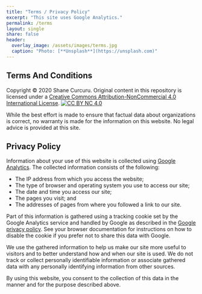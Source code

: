 ```yaml
---
title: "Terms / Privacy Policy"
excerpt: "This site uses Google Analytics."
permalink: /terms
layout: single
share: false
header:
  overlay_image: /assets/images/terms.jpg
  caption: "Photo: [**Unsplash**](https://unsplash.com)"
---
```


## Terms And Conditions

Copyright ©️ 2020 Shane Curcuru.  Original content in this repository is licensed under a [Creative Commons Attribution-NonCommercial 4.0 International License][cc-by-nc].  [![CC BY NC 4.0][cc-by-nc-image]][cc-by-nc]

While the best effort is made to ensure that factual data about organizations is correct, no warranty is made for the information on this website.  No legal advice is provided at this site.

## Privacy Policy

Information about your use of this website is collected using [Google Analytics](https://www.google.com/analytics/). The collected information consists of the following:

-  The IP address from which you access the website;
-  The type of browser and operating system you use to access our site;
-  The date and time you access our site;
-  The pages you visit; and
-  The addresses of pages from where you followed a link to our site.

Part of this information is gathered using a tracking cookie set by the Google Analytics service and handled by Google as described in the [Google privacy policy](https://www.google.com/policies/privacy/). See your browser documentation for instructions on how to disable the cookie if you prefer not to share this data with Google.

We use the gathered information to help us make our site more useful to visitors and to better understand how and when our site is used. We do not track or collect personally identifiable information or associate gathered data with any personally identifying information from other sources.

By using this website, you consent to the collection of this data in the manner and for the purpose described above.

[cc-by-nc]: http://creativecommons.org/licenses/by/4.0/
[cc-by-nc-image]: https://licensebuttons.net/l/by-nc/4.0/88x31.png
